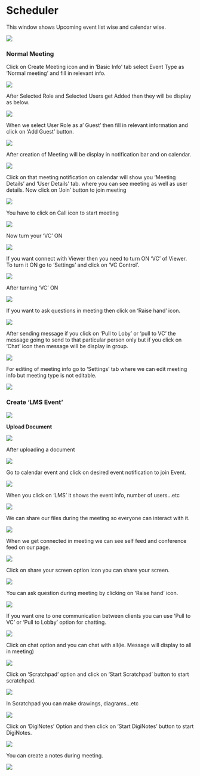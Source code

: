 # Scheduler

This window shows Upcoming event list wise and calendar wise.

![](../.gitbook/assets/image%20%28125%29.png)

###  **Normal Meeting**

Click on Create Meeting icon and in ‘Basic Info’ tab select Event Type as ‘Normal meeting’ and fill in relevant info.

![](../.gitbook/assets/image%20%28144%29.png)

After Selected Role and Selected Users get Added then they will be display as below.

![](../.gitbook/assets/image%20%28207%29.png)

When we select User Role as a’ Guest’ then fill in relevant information and click on ‘Add Guest’ button.

![](../.gitbook/assets/image%20%28123%29.png)

After creation of Meeting will be display in notification bar and on calendar.

![](../.gitbook/assets/image%20%2890%29.png)

Click on that meeting notification on calendar will show you ‘Meeting Details’ and ‘User Details’ tab. where you can see meeting as well as user details. Now click on ‘Join’ button to join meeting

![](../.gitbook/assets/image%20%2898%29.png)

You have to click on Call icon to start meeting

![](../.gitbook/assets/image%20%28116%29.png)

Now turn your ‘VC’ ON

![](../.gitbook/assets/image%20%2880%29.png)

If you want connect with Viewer then you need to turn ON ‘VC’ of Viewer. To turn it ON go to ‘Settings’ and click on ‘VC Control’.

![](../.gitbook/assets/image%20%28157%29.png)

After turning ‘VC’ ON

![](../.gitbook/assets/image%20%2882%29.png)

If you want to ask questions in meeting then click on ‘Raise hand’ icon.

![](../.gitbook/assets/image%20%28176%29.png)

After sending message if you click on ‘Pull to Loby’ or ‘pull to VC’ the message going to send to that particular person only but if you click on ‘Chat’ icon then message will be display in group.

![](../.gitbook/assets/image%20%28136%29.png)

For editing of meeting info go to ‘Settings’ tab where we can edit meeting info but meeting type is not editable.

![](../.gitbook/assets/image%20%2858%29.png)

###  **Create ‘LMS Event’**

![](../.gitbook/assets/image%20%2896%29.png)

 **Upload Document**

![](../.gitbook/assets/image%20%28166%29.png)

After uploading a document

![](../.gitbook/assets/image%20%2878%29.png)

Go to calendar event and click on desired event notification to join Event.

![](../.gitbook/assets/image%20%2851%29.png)

When you click on ‘LMS’ it shows the event info, number of users…etc

![](../.gitbook/assets/image%20%285%29.png)

We can share our files during the meeting so everyone can interact with it.

![](../.gitbook/assets/image%20%28210%29.png)

When we get connected in meeting we can see self feed and conference feed on our page.

![](../.gitbook/assets/image%20%28131%29.png)

Click on share your screen option icon you can share your screen.

![](../.gitbook/assets/image%20%28172%29.png)

You can ask question during meeting by clicking on ‘Raise hand’ icon.

![](../.gitbook/assets/image%20%2893%29.png)

If you want one to one communication between clients you can use ‘Pull to VC’ or ‘Pull to Lob**b**y’ option for chatting.

![](../.gitbook/assets/image%20%28205%29.png)

Click on chat option and you can chat with all\(ie. Message will display to all in meeting\)

![](../.gitbook/assets/image%20%28181%29.png)

Click on ‘Scratchpad’ option and click on ‘Start Scratchpad’ button to start scratchpad.

![](../.gitbook/assets/image%20%2853%29.png)

In Scratchpad you can make drawings, diagrams…etc

![](../.gitbook/assets/image%20%2846%29.png)

Click on ‘DigiNotes’ Option and then click on ‘Start DigiNotes’ button to start DigiNotes.

![](../.gitbook/assets/image%20%2871%29.png)

You can create a notes during meeting.

![](../.gitbook/assets/image%20%28190%29.png)



